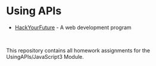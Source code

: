 # Using APIs

* [HackYourFuture](https://github.com/HackYourFuture) - A web development program

<br/>

This repository contains all homework assignments for the UsingAPIs/JavaScript3 Module.
